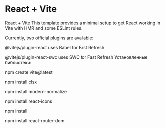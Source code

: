 # React + Vite

React + Vite This template provides a minimal setup to get React working in Vite
with HMR and some ESLint rules.

Currently, two official plugins are available:

@vitejs/plugin-react uses Babel for Fast Refresh

@vitejs/plugin-react-swc uses SWC for Fast Refresh Установленные библиотеки:

npm create vite@latest

npm install clsx

npm install modern-normalize

npm install react-icons

npm install

npm install react-router-dom

